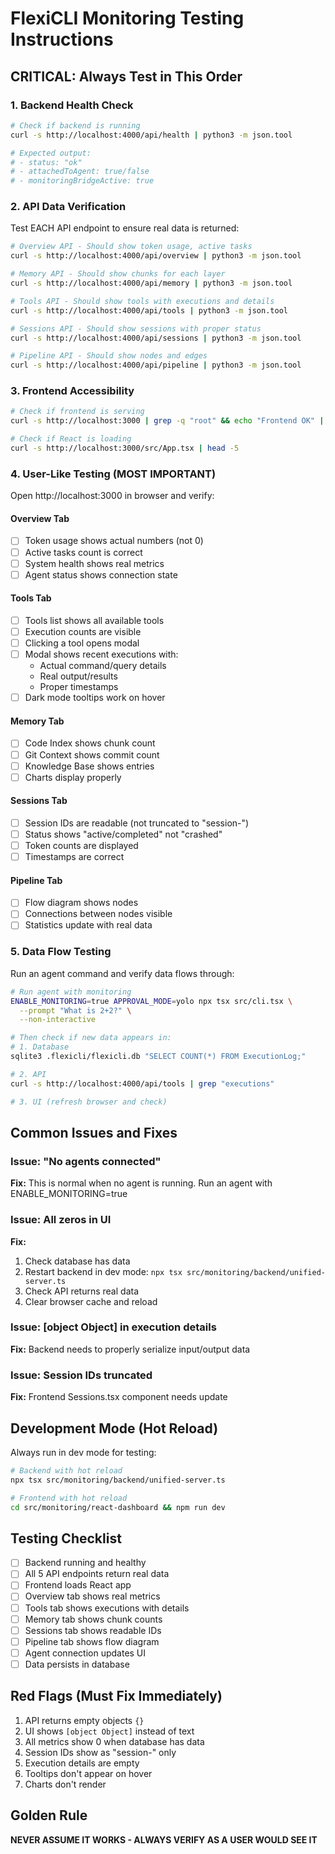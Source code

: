 # FlexiCLI Monitoring Testing Instructions

## CRITICAL: Always Test in This Order

### 1. Backend Health Check
```bash
# Check if backend is running
curl -s http://localhost:4000/api/health | python3 -m json.tool

# Expected output:
# - status: "ok"
# - attachedToAgent: true/false
# - monitoringBridgeActive: true
```

### 2. API Data Verification
Test EACH API endpoint to ensure real data is returned:

```bash
# Overview API - Should show token usage, active tasks
curl -s http://localhost:4000/api/overview | python3 -m json.tool

# Memory API - Should show chunks for each layer
curl -s http://localhost:4000/api/memory | python3 -m json.tool

# Tools API - Should show tools with executions and details
curl -s http://localhost:4000/api/tools | python3 -m json.tool

# Sessions API - Should show sessions with proper status
curl -s http://localhost:4000/api/sessions | python3 -m json.tool

# Pipeline API - Should show nodes and edges
curl -s http://localhost:4000/api/pipeline | python3 -m json.tool
```

### 3. Frontend Accessibility
```bash
# Check if frontend is serving
curl -s http://localhost:3000 | grep -q "root" && echo "Frontend OK" || echo "Frontend FAIL"

# Check if React is loading
curl -s http://localhost:3000/src/App.tsx | head -5
```

### 4. User-Like Testing (MOST IMPORTANT)
Open http://localhost:3000 in browser and verify:

#### Overview Tab
- [ ] Token usage shows actual numbers (not 0)
- [ ] Active tasks count is correct
- [ ] System health shows real metrics
- [ ] Agent status shows connection state

#### Tools Tab
- [ ] Tools list shows all available tools
- [ ] Execution counts are visible
- [ ] Clicking a tool opens modal
- [ ] Modal shows recent executions with:
  - Actual command/query details
  - Real output/results
  - Proper timestamps
- [ ] Dark mode tooltips work on hover

#### Memory Tab
- [ ] Code Index shows chunk count
- [ ] Git Context shows commit count
- [ ] Knowledge Base shows entries
- [ ] Charts display properly

#### Sessions Tab
- [ ] Session IDs are readable (not truncated to "session-")
- [ ] Status shows "active/completed" not "crashed"
- [ ] Token counts are displayed
- [ ] Timestamps are correct

#### Pipeline Tab
- [ ] Flow diagram shows nodes
- [ ] Connections between nodes visible
- [ ] Statistics update with real data

### 5. Data Flow Testing
Run an agent command and verify data flows through:

```bash
# Run agent with monitoring
ENABLE_MONITORING=true APPROVAL_MODE=yolo npx tsx src/cli.tsx \
  --prompt "What is 2+2?" \
  --non-interactive

# Then check if new data appears in:
# 1. Database
sqlite3 .flexicli/flexicli.db "SELECT COUNT(*) FROM ExecutionLog;"

# 2. API
curl -s http://localhost:4000/api/tools | grep "executions"

# 3. UI (refresh browser and check)
```

## Common Issues and Fixes

### Issue: "No agents connected"
**Fix:** This is normal when no agent is running. Run an agent with ENABLE_MONITORING=true

### Issue: All zeros in UI
**Fix:**
1. Check database has data
2. Restart backend in dev mode: `npx tsx src/monitoring/backend/unified-server.ts`
3. Check API returns real data
4. Clear browser cache and reload

### Issue: [object Object] in execution details
**Fix:** Backend needs to properly serialize input/output data

### Issue: Session IDs truncated
**Fix:** Frontend Sessions.tsx component needs update

## Development Mode (Hot Reload)
Always run in dev mode for testing:

```bash
# Backend with hot reload
npx tsx src/monitoring/backend/unified-server.ts

# Frontend with hot reload
cd src/monitoring/react-dashboard && npm run dev
```

## Testing Checklist
- [ ] Backend running and healthy
- [ ] All 5 API endpoints return real data
- [ ] Frontend loads React app
- [ ] Overview tab shows real metrics
- [ ] Tools tab shows executions with details
- [ ] Memory tab shows chunk counts
- [ ] Sessions tab shows readable IDs
- [ ] Pipeline tab shows flow diagram
- [ ] Agent connection updates UI
- [ ] Data persists in database

## Red Flags (Must Fix Immediately)
1. API returns empty objects `{}`
2. UI shows `[object Object]` instead of text
3. All metrics show 0 when database has data
4. Session IDs show as "session-" only
5. Execution details are empty
6. Tooltips don't appear on hover
7. Charts don't render

## Golden Rule
**NEVER ASSUME IT WORKS - ALWAYS VERIFY AS A USER WOULD SEE IT**